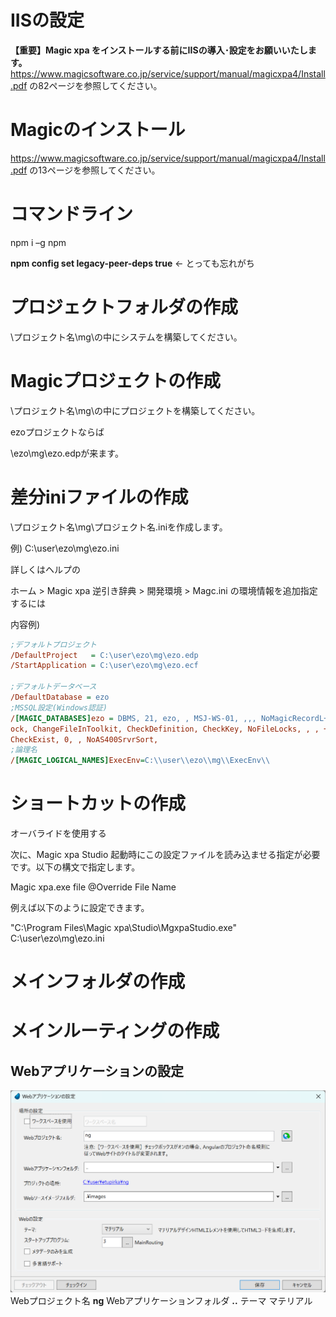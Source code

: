 # IISの設定
**【重要】Magic xpa をインストールする前にIISの導入･設定をお願いいたします。**
https://www.magicsoftware.co.jp/service/support/manual/magicxpa4/Install.pdf
の82ページを参照してください。

# Magicのインストール

https://www.magicsoftware.co.jp/service/support/manual/magicxpa4/Install.pdf
の13ページを参照してください。


# コマンドライン
npm i –g npm

**npm config set legacy-peer-deps true** ← とっても忘れがち


# プロジェクトフォルダの作成
\プロジェクト名\mg\の中にシステムを構築してください。

# Magicプロジェクトの作成
\プロジェクト名\mg\の中にプロジェクトを構築してください。

ezoプロジェクトならば

\ezo\mg\ezo.edpが来ます。

# 差分iniファイルの作成

\プロジェクト名\mg\プロジェクト名.iniを作成します。

例) C:\user\ezo\mg\ezo.ini

詳しくはヘルプの

ホーム > Magic xpa 逆引き辞典 > 開発環境 > Magc.ini の環境情報を追加指定するには

内容例)

```ini
;デフォルトプロジェクト
/DefaultProject   = C:\user\ezo\mg\ezo.edp
/StartApplication = C:\user\ezo\mg\ezo.ecf

;デフォルトデータベース
/DefaultDatabase = ezo
;MSSQL設定(Windows認証)
/[MAGIC_DATABASES]ezo = DBMS, 21, ezo, , MSJ-WS-01, ,,, NoMagicRecordL+
ock, ChangeFileInToolkit, CheckDefinition, CheckKey, NoFileLocks, , , +
CheckExist, 0, , NoAS400SrvrSort,
;論理名
/[MAGIC_LOGICAL_NAMES]ExecEnv=C:\\user\\ezo\\mg\\ExecEnv\\
```





# ショートカットの作成
オーバライドを使用する

次に、Magic xpa Studio 起動時にこの設定ファイルを読み込ませる指定が必要です。以下の構文で指定します。

Magic xpa.exe file @Override File Name

例えば以下のように設定できます。

"C:\Program Files\Magic xpa\Studio\MgxpaStudio.exe" C:\user\ezo\mg\ezo.ini


# メインフォルダの作成



# メインルーティングの作成

## Webアプリケーションの設定
![](imgs/2023-06-01-15-16-20.png)
Webプロジェクト名 **ng**
Webアプリケーションフォルダ **..**
テーマ マテリアル
